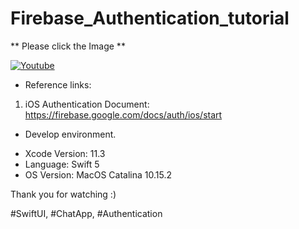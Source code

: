 # Firebase_Authentication_tutorial

** Please click the Image **

[![Youtube](https://img.youtube.com/vi/jIUbejniNM0/0.jpg)](https://youtu.be/jIUbejniNM0)

* Reference links:

1. iOS Authentication Document: https://firebase.google.com/docs/auth/ios/start

* Develop environment.

- Xcode Version: 11.3
- Language: Swift 5
- OS Version: MacOS Catalina 10.15.2

Thank you for watching :)

#SwiftUI, #ChatApp, #Authentication

